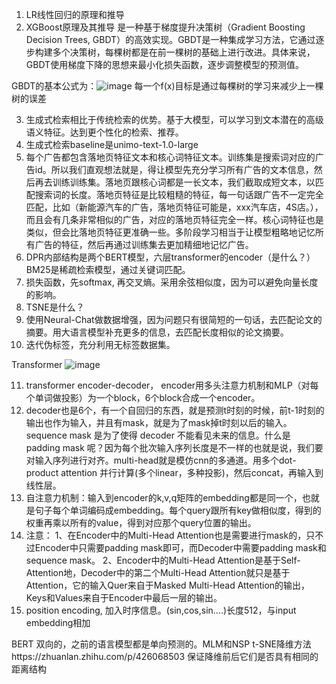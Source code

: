 1. LR线性回归的原理和推导
2. XGBoost原理及其推导
  是一种基于梯度提升决策树（Gradient Boosting Decision Trees, GBDT）的高效实现。GBDT是一种集成学习方法，它通过逐步构建多个决策树，每棵树都是在前一棵树的基础上进行改进。具体来说，GBDT使用梯度下降的思想来最小化损失函数，逐步调整模型的预测值。

GBDT的基本公式为：![image](https://github.com/user-attachments/assets/4eb759a1-5172-45f8-8352-8f848a087bd2) 每一个f(x)目标是通过每棵树的学习来减少上一棵树的误差



3. 生成式检索相比于传统检索的优势。基于大模型，可以学习到文本潜在的高级语义特征。达到更个性化的检索、推荐。
4. 生成式检索baseline是unimo-text-1.0-large
5. 每个广告都包含落地页特征文本和核心词特征文本。训练集是搜索词对应的广告id。所以我们直观想法就是，得让模型先充分学习所有广告的文本信息，然后再去训练训练集。落地页跟核心词都是一长文本，我们截取成短文本，以匹配搜索词的长度。落地页特征是比较粗糙的特征，每一句话跟广告不一定完全匹配，比如（新能源汽车的广告，落地页特征可能是，xxx汽车店，4S店。），而且会有几条非常相似的广告，对应的落地页特征完全一样。核心词特征也是类似，但会比落地页特征更准确一些。多阶段学习相当于让模型粗略地记忆所有广告的特征，然后再通过训练集去更加精细地记忆广告。
6. DPR内部结构是两个BERT模型，六层transformer的encoder（是什么？） BM25是稀疏检索模型，通过关键词匹配。
7. 损失函数，先softmax, 再交叉熵。采用余弦相似度，因为可以避免向量长度的影响。
8. TSNE是什么？
9. 使用Neural-Chat做数据增强，因为问题只有很简短的一句话，去匹配论文的摘要。用大语言模型补充更多的信息，去匹配长度相似的论文摘要。
10. 迭代伪标签，充分利用无标签数据集。

Transformer
![image](https://github.com/user-attachments/assets/a1b51ce4-92bb-4e41-a95c-8b66b8295894)

  11. transformer encoder-decoder， encoder用多头注意力机制和MLP（对每个单词做投影）为一个block，6个block合成一个encoder。
  12. decoder也是6个，有一个自回归的东西，就是预测t时刻的时候，前t-1时刻的输出也作为输入，并且有mask，就是为了mask掉t时刻以后的输入。sequence mask 是为了使得 decoder 不能看见未来的信息。什么是 padding mask 呢？因为每个批次输入序列长度是不一样的也就是说，我们要对输入序列进行对齐。multi-head就是模仿cnn的多通道。用多个dot-product attention 并行计算(多个linear，多种投影)，然后concat，再输入到线性层。
  13. 自注意力机制：输入到encoder的k,v,q矩阵的embedding都是同一个，也就是句子每个单词编码成embedding。每个query跟所有key做相似度，得到的权重再乘以所有的value，得到对应那个query位置的输出。
  14. 注意：
  1、在Encoder中的Multi-Head Attention也是需要进行mask的，只不过Encoder中只需要padding mask即可，而Decoder中需要padding mask和sequence mask。
  2、Encoder中的Multi-Head Attention是基于Self-Attention地，Decoder中的第二个Multi-Head Attention就只是基于Attention，它的输入Quer来自于Masked Multi-Head Attention的输出，Keys和Values来自于Encoder中最后一层的输出。
  15. position encoding, 加入时序信息。(sin,cos,sin....)长度512，与input embedding相加

BERT
双向的，之前的语言模型都是单向预测的。MLM和NSP
t-SNE降维方法https://zhuanlan.zhihu.com/p/426068503  保证降维前后它们是否具有相同的距离结构

